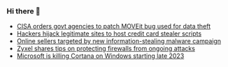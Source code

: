### Hi there 👋

<!--START_SECTION:feed-->
* [CISA orders govt agencies to patch MOVEit bug used for data theft](https://www.bleepingcomputer.com/news/security/cisa-orders-govt-agencies-to-patch-moveit-bug-used-for-data-theft/)
* [Hackers hijack legitimate sites to host credit card stealer scripts](https://www.bleepingcomputer.com/news/security/hackers-hijack-legitimate-sites-to-host-credit-card-stealer-scripts/)
* [Online sellers targeted by new information-stealing malware campaign](https://www.bleepingcomputer.com/news/security/online-sellers-targeted-by-new-information-stealing-malware-campaign/)
* [Zyxel shares tips on protecting firewalls from ongoing attacks](https://www.bleepingcomputer.com/news/security/zyxel-shares-tips-on-protecting-firewalls-from-ongoing-attacks/)
* [Microsoft is killing Cortana on Windows starting late 2023](https://www.bleepingcomputer.com/news/microsoft/microsoft-is-killing-cortana-on-windows-starting-late-2023/)
<!--END_SECTION:feed-->

<!--
**frankenk/frankenk** is a ✨ _special_ ✨ repository because its `README.md` (this file) appears on your GitHub profile.

Here are some ideas to get you started:

- 🔭 I’m currently working on ...
- 🌱 I’m currently learning ...
- 👯 I’m looking to collaborate on ...
- 🤔 I’m looking for help with ...
- 💬 Ask me about ...
- 📫 How to reach me: ...
- 😄 Pronouns: ...
- ⚡ Fun fact: ...
-->



